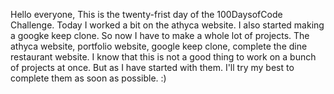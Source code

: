 Hello everyone,
This is the twenty-frist day of the 100DaysofCode Challenge.
Today I worked a bit on the athyca website.
I also started making a googke keep clone.
So now I have to make a whole lot of projects.
The athyca website, portfolio website, google keep clone, complete the dine restaurant website. 
I know that this is not a good thing to work on a bunch of projects at once.
But as I have started with them. I'll try my best to complete them as soon as possible. :)